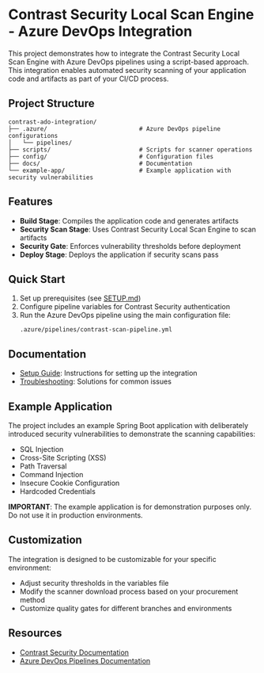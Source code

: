 # Contrast Security Local Scan Engine - Azure DevOps Integration

This project demonstrates how to integrate the Contrast Security Local Scan Engine with Azure DevOps pipelines using a script-based approach. This integration enables automated security scanning of your application code and artifacts as part of your CI/CD process.

## Project Structure

```
contrast-ado-integration/
├── .azure/                          # Azure DevOps pipeline configurations
│   └── pipelines/
├── scripts/                         # Scripts for scanner operations
├── config/                          # Configuration files
├── docs/                            # Documentation
└── example-app/                     # Example application with security vulnerabilities
```

## Features

- **Build Stage**: Compiles the application code and generates artifacts
- **Security Scan Stage**: Uses Contrast Security Local Scan Engine to scan artifacts
- **Security Gate**: Enforces vulnerability thresholds before deployment
- **Deploy Stage**: Deploys the application if security scans pass

## Quick Start

1. Set up prerequisites (see [SETUP.md](SETUP.md))
2. Configure pipeline variables for Contrast Security authentication
3. Run the Azure DevOps pipeline using the main configuration file:
   ```
   .azure/pipelines/contrast-scan-pipeline.yml
   ```

## Documentation

- [Setup Guide](SETUP.md): Instructions for setting up the integration
- [Troubleshooting](TROUBLESHOOTING.md): Solutions for common issues

## Example Application

The project includes an example Spring Boot application with deliberately introduced security vulnerabilities to demonstrate the scanning capabilities:

- SQL Injection
- Cross-Site Scripting (XSS)
- Path Traversal
- Command Injection
- Insecure Cookie Configuration
- Hardcoded Credentials

**IMPORTANT**: The example application is for demonstration purposes only. Do not use it in production environments.

## Customization

The integration is designed to be customizable for your specific environment:

- Adjust security thresholds in the variables file
- Modify the scanner download process based on your procurement method
- Customize quality gates for different branches and environments

## Resources

- [Contrast Security Documentation](https://docs.contrastsecurity.com/)
- [Azure DevOps Pipelines Documentation](https://learn.microsoft.com/en-us/azure/devops/pipelines/)
